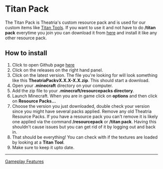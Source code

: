 # Titan Pack

The Titan Pack is Theatria's custom resource pack and is used for our custom items like [Titan Tools](./titan-tools/README.md).
If you want to use it and not have to do **/titan pack** everytime you join you can download it from [here](https://github.com/JL-III/TitanPack)
and install it like any other resource pack.

## How to install

1. Click to open Github page [here](https://github.com/JL-III/TitanPack)
2. Click on the releases on the right hand panel.
3. Click on the latest version. The file you're looking for will look something like this **TheatriaPackvX.X.X-X.X.zip**. This should start a download.
4. Open your **.minecraft** directory on your computer.
5. Add the zip file to your **.minecraft/resourcepacks directory**.
6. Launch Minecraft. When you are in game click on **options** and then click on **Resource Packs...**
7. Choose the version you just downloaded, double check your version since you might have several packs applied. Remove any old Theatria Resource Packs. If you have a resource pack you can't remove it is likely one applied via the command **/resourcepack** or **/titan pack**. Having this shouldn't cause issues but you can get rid of it by logging out and back in.
8. That should be everything! You can check with if the textures are loaded by looking at a **Titan Tool**.
9. Make sure to keep it upto date.

---

[Gameplay Features](./README.md)